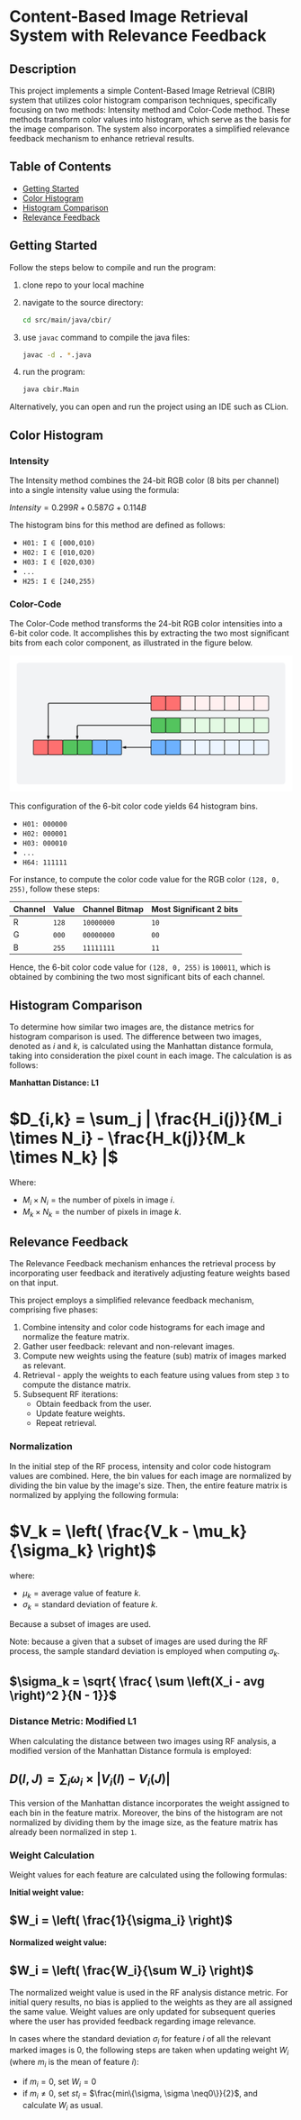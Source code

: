 # Content-Based Image Retrieval System with Relevance Feedback

## Description

This project implements a simple Content-Based Image Retrieval (CBIR) system
that utilizes color histogram comparison techniques, specifically focusing on
two methods: Intensity method and Color-Code method. These methods transform
color values into histogram, which serve as the basis for the image comparison.
The system also incorporates a simplified relevance feedback mechanism to
enhance retrieval results.

## Table of Contents

- [Getting Started](#getting-started)
- [Color Histogram](#color-histogram)
- [Histogram Comparison](#histogram-comparison)
- [Relevance Feedback](#relevance-feedback)

## Getting Started

Follow the steps below to compile and run the program:

1. clone repo to your local machine
2. navigate to the source directory:

    ```bash
    cd src/main/java/cbir/
    ```

3. use `javac` command to compile the java files:

    ```bash
    javac -d . *.java
    ```

4. run the program:

    ```bash
    java cbir.Main
    ```

Alternatively, you can open and run the project using an IDE such as CLion.

## Color Histogram

### Intensity

The Intensity method combines the 24-bit RGB color (8 bits per channel) into a
single intensity value using the formula:

$Intensity = 0.299R + 0.587G + 0.114B$

The histogram bins for this method are defined as follows:

- `H01: I ∈ [000,010)`
- `H02: I ∈ [010,020)`
- `H03: I ∈ [020,030)`
- `...`
- `H25: I ∈ [240,255)`

### Color-Code

The Color-Code method transforms the 24-bit RGB color intensities into a 6-bit
color code. It accomplishes this by extracting the two most significant bits
from each color component, as illustrated in the figure below.

![illustration](docs/_media/fig_colorcode.png)

This configuration of the 6-bit color code yields 64 histogram bins.

- `H01: 000000`
- `H02: 000001`
- `H03: 000010`
- `...`
- `H64: 111111`

For instance, to compute the color code value for the RGB color `(128, 0, 255)`,
follow these steps:

| Channel | Value | Channel Bitmap | Most Significant 2 bits |
|---------|-------|----------------|-------------------------|
| R       | `128` | `10000000`     | `10`                    |
| G       | `000` | `00000000`     | `00`                    |
| B       | `255` | `11111111`     | `11`                    |

Hence, the 6-bit color code value for `(128, 0, 255)` is `100011`, which is
obtained by combining the two most significant bits of each channel.

## Histogram Comparison

To determine how similar two images are, the distance metrics for histogram
comparison is used. The difference between two images, denoted as $i$ and $k$,
is calculated using the Manhattan distance formula, taking into consideration
the pixel count in each image. The calculation is as follows:

**Manhattan Distance: L1**

# $D_{i,k} = \sum_j | \frac{H_i(j)}{M_i \times N_i} - \frac{H_k(j)}{M_k \times N_k} |$

$`\text{Where:}`$

- $` M_i \times N_i = \text{the number of pixels in image } i. `$
- $` M_k \times N_k = \text{the number of pixels in image } k. `$

## Relevance Feedback

The Relevance Feedback mechanism enhances the retrieval process by incorporating
user feedback and iteratively adjusting feature weights based on that input.

This project employs a simplified relevance feedback mechanism, comprising five
phases:

1. Combine intensity and color code histograms for each image and normalize the feature matrix.
2. Gather user feedback: relevant and non-relevant images.
3. Compute new weights using the feature (sub) matrix of images marked as relevant.
4. Retrieval - apply the weights to each feature using values from step `3` to compute the distance matrix.
5. Subsequent RF iterations:
    - Obtain feedback from the user.
    - Update feature weights.
    - Repeat retrieval.

### Normalization

In the initial step of the RF process, intensity and color code histogram values
are combined. Here, the bin values for each image are normalized by dividing the
bin value by the image's size. Then, the entire feature matrix is normalized by applying the following formula:

# $V_k = \left( \frac{V_k - \mu_k}{\sigma_k} \right)$

where:

- $\mu_k = \text{average value of feature         } k.$
- $\sigma_k = \text{standard deviation of feature } k.$

Because a subset of images are used.

Note: because a given that a subset of images are used during the RF process,
      the sample standard deviation is employed when computing $\sigma_k$.

## $\sigma_k = \sqrt{ \frac{ \sum \left(X_i - avg \right)^2 }{N - 1}}$

### Distance Metric: Modified L1

When calculating the distance between two images using RF analysis, a modified
version of the Manhattan Distance formula is employed:

## $D(I, J) = \sum_i \omega_i \times | V_i(I) - V_i(J) |$

This version of the Manhattan distance incorporates the weight assigned to each
bin in the feature matrix. Moreover, the bins of the histogram are not
normalized by dividing them by the image size, as the feature matrix has
already been normalized in step `1`.

### Weight Calculation

Weight values for each feature are calculated using the following formulas:

**Initial weight value:**

## $W_i = \left( \frac{1}{\sigma_i} \right)$

**Normalized weight value:**

## $W_i = \left( \frac{W_i}{\sum W_i} \right)$

The normalized weight value is used in the RF analysis distance metric.
For initial query results, no bias is applied to the weights as they are all
assigned the same value. Weight values are only updated for subsequent queries
where the user has provided feedback regarding image relevance.

In cases where the standard deviation $\sigma_i$ for feature $i$ of all the
relevant marked images is $0$, the following steps are taken when updating
weight $W_i$ (where $m_i$ is the mean of feature $i$):

- if $m_i = 0$, set $W_i = 0$
- if $m_i \neq 0$, set $st_i$ = $\frac{min\{\sigma, \sigma \neq0\}}{2}$,
  and calculate $W_i$ as usual.
